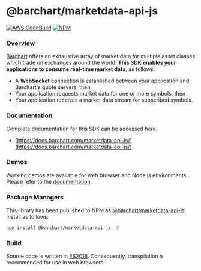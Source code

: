# @barchart/marketdata-api-js

[![AWS CodeBuild](https://codebuild.us-east-1.amazonaws.com/badges?uuid=eyJlbmNyeXB0ZWREYXRhIjoiY1VDTWRsRHkwK0NRYnJNZk95WjVEMzR3QW9EbUtTRG9yNExRSk0yVTI1MEtWWGlDOXUvQU1xTmNuTUxNd0REZ1VlZkc2WXRPMXZ2SWpOSW83UkdYc3c4PSIsIml2UGFyYW1ldGVyU3BlYyI6IjhUTXBaL1E4RW5WRGlKTjIiLCJtYXRlcmlhbFNldFNlcmlhbCI6MX0%3D&branch=master)](https://github.com/barchart/marketdata-api-js)
[![NPM](https://img.shields.io/npm/v/@barchart/marketdata-api-js)](https://www.npmjs.com/package/@barchart/marketdata-api-js)

### Overview

[Barchart](https://www.barchart.com) offers an exhaustive array of market data for multiple asset classes which trade on exchanges around the world. **This SDK enables your applications to consume real-time market data**, as follows:

* A **WebSocket** connection is established between your application and Barchart's quote servers, then
* Your application requests market data for one or more symbols, then
* Your application receives a market data stream for subscribed symbols.

### Documentation

Complete documentation for this SDK can be accessed here:

* [https://docs.barchart.com/marketdata-api-js/](https://docs.barchart.com/marketdata-api-js/)

### Demos

Working demos are available for web browser and Node.js environments. Please refer to the [documentation](https://docs.barchart.com/marketdata-api-js/#/content/quick_start?id=demos).

### Package Managers

This library has been published to NPM as [@barchart/marketdata-api-js](https://www.npmjs.com/package/@barchart/marketdata-api-js). Install as follows:

 ```sh
 npm install @barchart/marketdata-api-js -S
```

### Build

Source code is written in [ES2018](https://en.wikipedia.org/wiki/ECMAScript#9th_Edition_%E2%80%93_ECMAScript_2018). Consequently, transpilation is recommended for use in web browsers.
